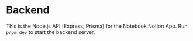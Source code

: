 # Backend

This is the Node.js API (Express, Prisma) for the Notebook Notion App. Run `pnpm dev` to start the backend server. 